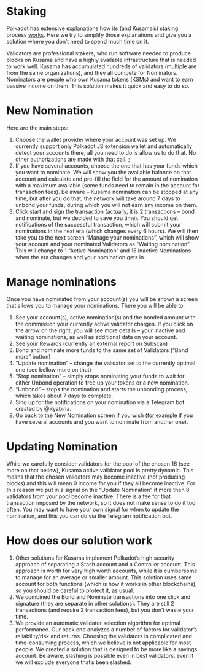 # Staking

Polkadot has extensive explanations how its (and Kusama’s) staking process [works](https://wiki.polkadot.network/docs/en/learn-staking). Here we try to simplify those explanations and give you a solution where you don’t need to spend much time on it.

Validators are professional stakers, who run software needed to produce blocks on Kusama and have a highly available infrastructure that is needed to work well. Kusama has accumulated hundreds of validators (multiple are from the same organizations), and they all compete for Nominators. Nominators are people who own Kusama tokens (KSMs) and want to earn passive income on them. This solution makes it quick and easy to do so. 

# New Nomination

Here are the main steps:

1. Choose the wallet provider where your account was set up. We currently support only Polkadot.JS extension wallet and automatically detect your accounts there, all you need to do is allow us to do that. No other authorizations are made with that call. ;
2. If you have several accounts, choose the one that has your funds which you want to nominate. We will show you the available balance on that account and calculate and pre-fill the field for the amount of nomination with a maximum available (some funds need to remain in the account for transaction fees). Be aware – Kusama nomination can be stopped at any time, but after you do that, the network will take around 7 days to unbond your funds, during which you will not earn any income on them.
3. Click start and sign the transaction (actually, it is 2 transactions – bond and nominate, but we decided to save you time). You should get notifications of the successful transaction, which will submit your nominations in the next era (which changes every 6 hours). We will then take you to the next screen “Manage your nominations”, which will show your account and your nominated Validators as “Waiting nomination”. This will change to 1 “Active Nomination” and 15 Inactive Nominations when the era changes and your nomination gets in. 

# Manage nominations

Once you have nominated from your account(s) you will be shown a screen that allows you to manage your nominations. There you will be able to:

1. See your account(s), active nomination(s) and the bonded amount with the commission your currently active validator charges. If you click on the arrow on the right, you will see more details – your inactive and waiting nominations, as well as additional data on your account.
2. See your Rewards (currently an external report on Subscan)
3. Bond and nominate more funds to the same set of Validators (“Bond more” button)
4. “Update nomination” – change the validator set to the currently optimal one (see bellow more on that)
5. “Stop nomination” – simply stops nominating your funds to wait for either Unbond operation to free up your tokens or a new nomination.
6. “Unbond” – stops the nomination and starts the unbonding process, which takes about 7 days to complete.
7. Sing up for the notifications on your nomination via a Telegram bot created by @Ryabina. 
8. Go back to the New Nomination screen if you wish (for example if you have several accounts and you want to nominate from another one).

# Updating Nomination

While we carefully consider validators for the pool of the chosen 16 (see more on that bellow), Kusama active validator pool is pretty dynamic. This means that the chosen validators may become inactive (not producing blocks) and this will mean 0 income for you if they all become inactive.
For this reason we put in a signal on the “Update Nomination” if more then 8 validators from your pool become inactive. There is a fee for that transaction imposed by the network, so it does not make sense to do it too often. You may want to have your own signal for when to update the nomination, and this you can do via the Telegram notification bot. 

# How does our solution work

1. Other solutions for Kusama implement Polkadot’s high security approach of separating a Stash account and a Controller account. This approach is worth for very high worth accounts, while it is cumbersome to manage for an average or smaller amount. This solution uses same account for both functions (which is how it works in other blockchains), so you should be careful to protect it, as usual.
2. We combined the Bond and Nominate transactions into one click and signature (they are separate in other solutions). They are still 2 transactions (and require 2 transaction fees), but you don’t waste your time.
3. We provide an automatic validator selection algorithm for optimal performance. Our back end analyzes a number of factors for validator’s reliability/risk and returns. Choosing the validators is complicated and time-consuming process, which we believe is not applicable for most people. We created a solution that is designed to be more like a savings account. Be aware, slashing is possible even in best validators, even if we will exclude everyone that’s been slashed. 
